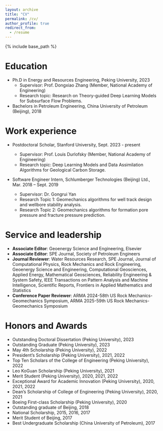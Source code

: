 ```yaml
---
layout: archive
title: "CV"
permalink: /cv/
author_profile: true
redirect_from:
  - /resume
---
```


{% include base_path %}

Education
======
* Ph.D in Energy and Resources Engineering, Peking University, 2023
  * Supervisor: Prof. Dongxiao Zhang (Member, National Academy of Engineering)
  * Research topic: Research on Theory-guided Deep Learning Models for Subsurface Flow Problems.
* Bachelors in Petroleum Engineering, China University of Petroleum (Beijing), 2018

Work experience
======
* Postdoctoral Scholar, Stanford University, Sept. 2023 - present
  * Supervisor: Prof. Louis Durlofsky (Member, National Academy of Engineering)
  * Research topic: Deep Learning Models and Data Assimilation Algorithms for Geological Carbon Storage.

* Software Engineer Intern, Schlumberger Technologies (Beijing) Ltd., Mar. 2018 – Sept. 2019
  * Supervisor: Dr. Gongrui Yan
  * Research Topic 1: Geomechanics algorithms for well track design and wellbore stability analysis.
  * Research Topic 2: Geomechanics algorithms for formation pore pressure and fracture pressure prediction.





Service and leadership
======
* **Associate Editor**: Geoenergy Science and Engineering, Elsevier
* **Associate Editor**: SPE Journal, Society of Petroleum Engineers
* **Journal Reviewer**: Water Resources Research, SPE Journal, Journal of Computational Physics, Rock Mechanics and Rock Engineering, Geoenergy Science and Engineering, Computational Geosciences, Applied Energy, Mathematical Geosciences, Reliability Engineering & System Safety, IEEE Transactions on Pattern Analysis and Machine Intelligence, Scientific Reports, Frontiers in Applied Mathematics and Statistics
* **Conference Paper Reviewer**: ARMA 2024-58th US Rock Mechanics-Geomechanics Symposium, ARMA 2025-59th US Rock Mechanics-Geomechanics Symposium

Honors and Awards
======
* Outstanding Doctoral Dissertation (Peking University), 2023
* Outstanding Graduate (Peking University), 2023
* May 4th Scholarship (Peking University), 2022
* President’s Scholarship (Peking University), 2021, 2022
* Top Ten Scholars of the College of Engineering (Peking University), 2022
* Leo KoGuan Scholarship (Peking University), 2021
* Merit Student (Peking University), 2020, 2021, 2022
* Exceptional Award for Academic Innovation (Peking University), 2020, 2021, 2022
* Dean’s Scholarship of College of Engineering (Peking University), 2020, 2021
* Boeing First-class Scholarship (Peking University), 2020
* Outstanding graduate of Beijing, 2018
* National Scholarship, 2015, 2016, 2017
* Merit Student of Beijing, 2017
* Best Undergraduate Scholarship (China University of Petroleum), 2017


<!--
  
Skills
======
* Skill 1
* Skill 2
  * Sub-skill 2.1
  * Sub-skill 2.2
  * Sub-skill 2.3
* Skill 3


Publications
======
  <ul>{% for post in site.publications reversed %}
    {% include archive-single-cv.html %}
  {% endfor %}</ul>
  
Talks
======
  <ul>{% for post in site.talks reversed %}
    {% include archive-single-talk-cv.html  %}
  {% endfor %}</ul>
  
Teaching
======
  <ul>{% for post in site.teaching reversed %}
    {% include archive-single-cv.html %}
  {% endfor %}</ul>
-->

